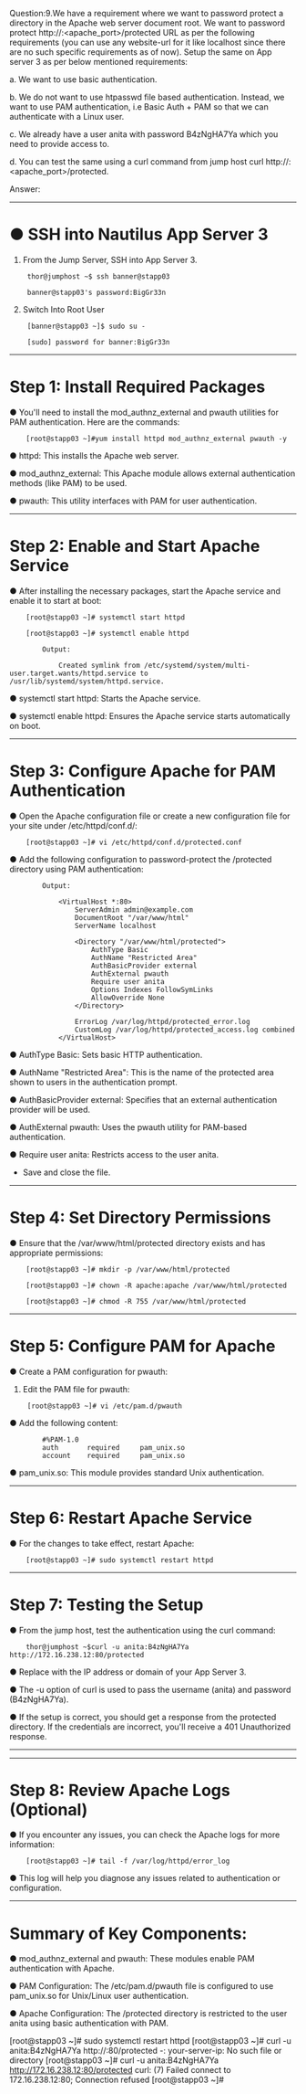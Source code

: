 Question:9.We have a requirement where we want to password protect a directory in the Apache web server document root. We want to password protect http://<website-url>:<apache_port>/protected URL as per the following requirements (you can use any website-url for it like localhost since there are no such specific requirements as of now). Setup the same on App server 3 as per below mentioned requirements:



a. We want to use basic authentication.


b. We do not want to use htpasswd file based authentication. Instead, we want to use PAM authentication, i.e Basic Auth + PAM so that we can authenticate with a Linux user.


c. We already have a user anita with password B4zNgHA7Ya which you need to provide access to.


d. You can test the same using a curl command from jump host curl http://<website-url>:<apache_port>/protected.



Answer:


---------------------------------------------------------------------------------------------------

# ● SSH into Nautilus App Server 3

1. From the Jump Server, SSH into App Server 3.

		thor@jumphost ~$ ssh banner@stapp03 
		
		banner@stapp03's password:BigGr33n

2. Switch Into Root User

		[banner@stapp03 ~]$ sudo su -
		
		[sudo] password for banner:BigGr33n 

---------------------------------------------------------------------------------------------------

# Step 1: Install Required Packages

● You'll need to install the mod_authnz_external and pwauth utilities for PAM authentication. Here are the commands:

		[root@stapp03 ~]#yum install httpd mod_authnz_external pwauth -y	
		
● httpd: This installs the Apache web server.

● mod_authnz_external: This Apache module allows external authentication methods (like PAM) to be used.

● pwauth: This utility interfaces with PAM for user authentication.

---------------------------------------------------------------------------------------------------

# Step 2: Enable and Start Apache Service

● After installing the necessary packages, start the Apache service and enable it to start at boot:

		[root@stapp03 ~]# systemctl start httpd
		
		[root@stapp03 ~]# systemctl enable httpd
			
			Output:
			
				Created symlink from /etc/systemd/system/multi-user.target.wants/httpd.service to /usr/lib/systemd/system/httpd.service.
				
● systemctl start httpd: Starts the Apache service.

● systemctl enable httpd: Ensures the Apache service starts automatically on boot.

---------------------------------------------------------------------------------------------------

# Step 3: Configure Apache for PAM Authentication

● Open the Apache configuration file or create a new configuration file for your site under /etc/httpd/conf.d/:


		[root@stapp03 ~]# vi /etc/httpd/conf.d/protected.conf

● Add the following configuration to password-protect the /protected directory using PAM authentication:

			Output:
			
				<VirtualHost *:80>
					ServerAdmin admin@example.com
					DocumentRoot "/var/www/html"
					ServerName localhost

					<Directory "/var/www/html/protected">
						AuthType Basic
						AuthName "Restricted Area"
						AuthBasicProvider external
						AuthExternal pwauth
						Require user anita
						Options Indexes FollowSymLinks
						AllowOverride None
					</Directory>

					ErrorLog /var/log/httpd/protected_error.log
					CustomLog /var/log/httpd/protected_access.log combined
				</VirtualHost>
				

● AuthType Basic: Sets basic HTTP authentication.

● AuthName "Restricted Area": This is the name of the protected area shown to users in the authentication prompt.

● AuthBasicProvider external: Specifies that an external authentication provider will be used.

● AuthExternal pwauth: Uses the pwauth utility for PAM-based authentication.

● Require user anita: Restricts access to the user anita.

- Save and close the file.

---------------------------------------------------------------------------------------------------

# Step 4: Set Directory Permissions

● Ensure that the /var/www/html/protected directory exists and has appropriate permissions:

		[root@stapp03 ~]# mkdir -p /var/www/html/protected
		
		[root@stapp03 ~]# chown -R apache:apache /var/www/html/protected
		
		[root@stapp03 ~]# chmod -R 755 /var/www/html/protected
		
---------------------------------------------------------------------------------------------------

# Step 5: Configure PAM for Apache

● Create a PAM configuration for pwauth:

1. Edit the PAM file for pwauth:

		[root@stapp03 ~]# vi /etc/pam.d/pwauth

● Add the following content:

			#%PAM-1.0
			auth       required     pam_unix.so
			account    required     pam_unix.so
			
● pam_unix.so: This module provides standard Unix authentication.

---------------------------------------------------------------------------------------------------

# Step 6: Restart Apache Service

● For the changes to take effect, restart Apache:


		[root@stapp03 ~]# sudo systemctl restart httpd

---------------------------------------------------------------------------------------------------

# Step 7: Testing the Setup

● From the jump host, test the authentication using the curl command:


		thor@jumphost ~$curl -u anita:B4zNgHA7Ya http://172.16.238.12:80/protected

● Replace <your-server-ip> with the IP address or domain of your App Server 3.

● The -u option of curl is used to pass the username (anita) and password (B4zNgHA7Ya).

● If the setup is correct, you should get a response from the protected directory. If the credentials are incorrect, you'll receive a 401 Unauthorized response.

---------------------------------------------------------------------------------------------------
---------------------------------------------------------------------------------------------------

# Step 8: Review Apache Logs (Optional)

● If you encounter any issues, you can check the Apache logs for more information:

		[root@stapp03 ~]# tail -f /var/log/httpd/error_log

● This log will help you diagnose any issues related to authentication or configuration.

---------------------------------------------------------------------------------------------------


# Summary of Key Components:

● mod_authnz_external and pwauth: These modules enable PAM authentication with Apache.

● PAM Configuration: The /etc/pam.d/pwauth file is configured to use pam_unix.so for Unix/Linux user authentication.

● Apache Configuration: The /protected directory is restricted to the user anita using basic authentication with PAM.

































[root@stapp03 ~]# sudo systemctl restart httpd
[root@stapp03 ~]# curl -u anita:B4zNgHA7Ya http://<your-server-ip>:80/protected
-: your-server-ip: No such file or directory
[root@stapp03 ~]# curl -u anita:B4zNgHA7Ya http://172.16.238.12:80/protected
curl: (7) Failed connect to 172.16.238.12:80; Connection refused
[root@stapp03 ~]# 




